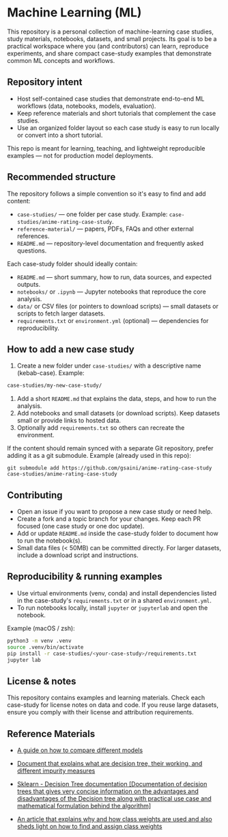 # Machine Learning (ML)

This repository is a personal collection of machine-learning case studies, study materials, notebooks, datasets, and small projects. Its goal is to be a practical workspace where you (and contributors) can learn, reproduce experiments, and share compact case-study examples that demonstrate common ML concepts and workflows.

## Repository intent

- Host self-contained case studies that demonstrate end-to-end ML workflows (data, notebooks, models, evaluation).
- Keep reference materials and short tutorials that complement the case studies.
- Use an organized folder layout so each case study is easy to run locally or convert into a short tutorial.

This repo is meant for learning, teaching, and lightweight reproducible examples — not for production model deployments.

## Recommended structure

The repository follows a simple convention so it's easy to find and add content:

- `case-studies/` — one folder per case study. Example: `case-studies/anime-rating-case-study`.
- `reference-material/` — papers, PDFs, FAQs and other external references.
- `README.md` — repository-level documentation and frequently asked questions.

Each case-study folder should ideally contain:

- `README.md` — short summary, how to run, data sources, and expected outputs.
- `notebooks/` or `.ipynb` — Jupyter notebooks that reproduce the core analysis.
- `data/` or CSV files (or pointers to download scripts) — small datasets or scripts to fetch larger datasets.
- `requirements.txt` or `environment.yml` (optional) — dependencies for reproducibility.

## How to add a new case study

1. Create a new folder under `case-studies/` with a descriptive name (kebab-case). Example:

```bash
case-studies/my-new-case-study/
```

1. Add a short `README.md` that explains the data, steps, and how to run the analysis.
1. Add notebooks and small datasets (or download scripts). Keep datasets small or provide links to hosted data.
1. Optionally add `requirements.txt` so others can recreate the environment.

If the content should remain synced with a separate Git repository, prefer adding it as a git submodule. Example (already used in this repo):

```
git submodule add https://github.com/gsaini/anime-rating-case-study case-studies/anime-rating-case-study
```

## Contributing

- Open an issue if you want to propose a new case study or need help.
- Create a fork and a topic branch for your changes. Keep each PR focused (one case study or one doc update).
- Add or update `README.md` inside the case-study folder to document how to run the notebook(s).
- Small data files (< 50MB) can be committed directly. For larger datasets, include a download script and instructions.

## Reproducibility & running examples

- Use virtual environments (venv, conda) and install dependencies listed in the case-study's `requirements.txt` or in a shared `environment.yml`.
- To run notebooks locally, install `jupyter` or `jupyterlab` and open the notebook.

Example (macOS / zsh):

```bash
python3 -m venv .venv
source .venv/bin/activate
pip install -r case-studies/<your-case-study>/requirements.txt
jupyter lab
```

## License & notes

This repository contains examples and learning materials. Check each case-study for license notes on data and code. If you reuse large datasets, ensure you comply with their license and attribution requirements.

## Reference Materials

- [A guide on how to compare different models](https://people.duke.edu/~rnau/compare.htm)

- [Document that explains what are decision tree, their working, and different impurity measures](https://tanthiamhuat.files.wordpress.com/2015/10/decision-tree-tutorial-by-kardi-teknomo.pdf)

- [Sklearn - Decision Tree documentation [Documentation of decision trees that gives very concise information on the advantages and disadvantages of the Decision tree along with practical use case and mathematical formulation behind the algorithm]](https://scikit-learn.org/stable/modules/tree.html)

- [An article that explains why and how class weights are used and also sheds light on how to find and assign class weights](https://machinelearningmastery.com/cost-sensitive-decision-trees-for-imbalanced-classification/)